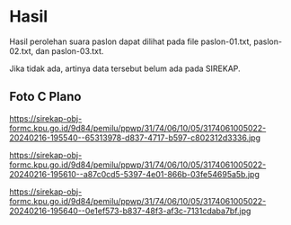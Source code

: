# Hasil

Hasil perolehan suara paslon dapat dilihat pada file paslon-01.txt, paslon-02.txt, dan paslon-03.txt.

Jika tidak ada, artinya data tersebut belum ada pada SIREKAP.

## Foto C Plano

https://sirekap-obj-formc.kpu.go.id/9d84/pemilu/ppwp/31/74/06/10/05/3174061005022-20240216-195540--65313978-d837-4717-b597-c802312d3336.jpg

https://sirekap-obj-formc.kpu.go.id/9d84/pemilu/ppwp/31/74/06/10/05/3174061005022-20240216-195610--a87c0cd5-5397-4e01-866b-03fe54695a5b.jpg

https://sirekap-obj-formc.kpu.go.id/9d84/pemilu/ppwp/31/74/06/10/05/3174061005022-20240216-195640--0e1ef573-b837-48f3-af3c-7131cdaba7bf.jpg
